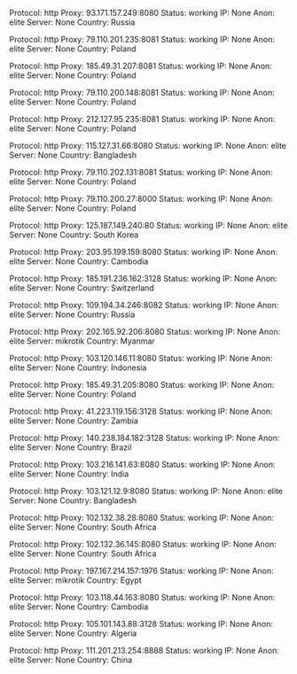 Protocol: http
Proxy: 93.171.157.249:8080
Status: working
IP: None
Anon: elite
Server: None
Country: Russia

Protocol: http
Proxy: 79.110.201.235:8081
Status: working
IP: None
Anon: elite
Server: None
Country: Poland

Protocol: http
Proxy: 185.49.31.207:8081
Status: working
IP: None
Anon: elite
Server: None
Country: Poland

Protocol: http
Proxy: 79.110.200.148:8081
Status: working
IP: None
Anon: elite
Server: None
Country: Poland

Protocol: http
Proxy: 212.127.95.235:8081
Status: working
IP: None
Anon: elite
Server: None
Country: Poland

Protocol: http
Proxy: 115.127.31.66:8080
Status: working
IP: None
Anon: elite
Server: None
Country: Bangladesh

Protocol: http
Proxy: 79.110.202.131:8081
Status: working
IP: None
Anon: elite
Server: None
Country: Poland

Protocol: http
Proxy: 79.110.200.27:8000
Status: working
IP: None
Anon: elite
Server: None
Country: Poland

Protocol: http
Proxy: 125.187.149.240:80
Status: working
IP: None
Anon: elite
Server: None
Country: South Korea

Protocol: http
Proxy: 203.95.199.159:8080
Status: working
IP: None
Anon: elite
Server: None
Country: Cambodia

Protocol: http
Proxy: 185.191.236.162:3128
Status: working
IP: None
Anon: elite
Server: None
Country: Switzerland

Protocol: http
Proxy: 109.194.34.246:8082
Status: working
IP: None
Anon: elite
Server: None
Country: Russia

Protocol: http
Proxy: 202.165.92.206:8080
Status: working
IP: None
Anon: elite
Server: mikrotik
Country: Myanmar

Protocol: http
Proxy: 103.120.146.11:8080
Status: working
IP: None
Anon: elite
Server: None
Country: Indonesia

Protocol: http
Proxy: 185.49.31.205:8080
Status: working
IP: None
Anon: elite
Server: None
Country: Poland

Protocol: http
Proxy: 41.223.119.156:3128
Status: working
IP: None
Anon: elite
Server: None
Country: Zambia

Protocol: http
Proxy: 140.238.184.182:3128
Status: working
IP: None
Anon: elite
Server: None
Country: Brazil

Protocol: http
Proxy: 103.216.141.63:8080
Status: working
IP: None
Anon: elite
Server: None
Country: India

Protocol: http
Proxy: 103.121.12.9:8080
Status: working
IP: None
Anon: elite
Server: None
Country: Bangladesh

Protocol: http
Proxy: 102.132.38.28:8080
Status: working
IP: None
Anon: elite
Server: None
Country: South Africa

Protocol: http
Proxy: 102.132.36.145:8080
Status: working
IP: None
Anon: elite
Server: None
Country: South Africa

Protocol: http
Proxy: 197.167.214.157:1976
Status: working
IP: None
Anon: elite
Server: mikrotik
Country: Egypt

Protocol: http
Proxy: 103.118.44.163:8080
Status: working
IP: None
Anon: elite
Server: None
Country: Cambodia

Protocol: http
Proxy: 105.101.143.88:3128
Status: working
IP: None
Anon: elite
Server: None
Country: Algeria

Protocol: http
Proxy: 111.201.213.254:8888
Status: working
IP: None
Anon: elite
Server: None
Country: China

